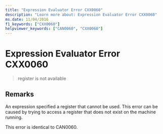 ```yaml
---
title: "Expression Evaluator Error CXX0060"
description: "Learn more about: Expression Evaluator Error CXX0060"
ms.date: 11/04/2016
f1_keywords: ["CXX0060"]
helpviewer_keywords: ["CAN0060", "CXX0060"]
---
```

# Expression Evaluator Error CXX0060

> register is not available

## Remarks

An expression specified a register that cannot be used. This error can be caused by trying to access a register that does not exist on the machine running.

This error is identical to CAN0060.
